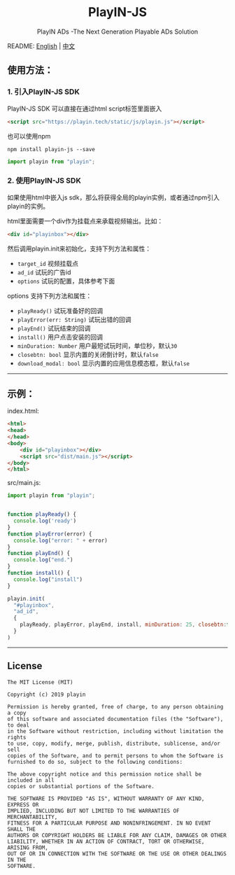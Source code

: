 <h1 align='center'>PlayIN-JS</h1>

<p align="center">PlayIN ADs -The Next Generation Playable ADs Solution</p>

README: [English](https://github.com/playinads/playin-js) | [中文](https://github.com/playinads/playin-js/blob/master/README_中文.md)


## 使用方法：


### 1. 引入PlayIN-JS SDK

PlayIN-JS SDK 可以直接在通过html script标签里面嵌入

```html
<script src="https://playin.tech/static/js/playin.js"></script>
```

也可以使用npm

```
npm install playin-js --save
```

```javascript
import playin from "playin";
```

### 2. 使用PlayIN-JS SDK

如果使用html中嵌入js sdk，那么将获得全局的playin实例，或者通过npm引入playin的实例。

html里面需要一个div作为挂载点来承载视频输出。比如：

```html
<div id="playinbox"></div>
```

然后调用playin.init来初始化，支持下列方法和属性：

- `target_id` 视频挂载点
- `ad_id` 试玩的广告id
- `options` 试玩的配置，具体参考下面


options 支持下列方法和属性：

- `playReady()` 试玩准备好的回调
- `playError(err: String)` 试玩出错的回调
- `playEnd()` 试玩结束的回调
- `install()` 用户点击安装的回调
- `minDuration: Number` 用户最短试玩时间，单位秒，默认`30`
- `closebtn: bool` 显示内置的关闭倒计时，默认`false`
- `download_modal: bool` 显示内置的应用信息模态框，默认`false`

---

## 示例：

index.html:

```html
<html>
<head>
</head>
<body>
    <div id="playinbox"></div>
    <script src="dist/main.js"></script>
</body>
</html>
```

src/main.js:

```javascript
import playin from "playin";


function playReady() {
  console.log('ready')
}
function playError(error) {
  console.log("error: " + error)
}
function playEnd() {
  console.log("end.")
}
function install() {
  console.log("install")
}

playin.init(
  "#playinbox", 
  "ad_id", 
  {
    playReady, playError, playEnd, install, minDuration: 25, closebtn:false, download_modal: false
  }
)
```

---

## License

```
The MIT License (MIT)

Copyright (c) 2019 playin

Permission is hereby granted, free of charge, to any person obtaining a copy
of this software and associated documentation files (the "Software"), to deal
in the Software without restriction, including without limitation the rights
to use, copy, modify, merge, publish, distribute, sublicense, and/or sell
copies of the Software, and to permit persons to whom the Software is
furnished to do so, subject to the following conditions:

The above copyright notice and this permission notice shall be included in all
copies or substantial portions of the Software.

THE SOFTWARE IS PROVIDED "AS IS", WITHOUT WARRANTY OF ANY KIND, EXPRESS OR
IMPLIED, INCLUDING BUT NOT LIMITED TO THE WARRANTIES OF MERCHANTABILITY,
FITNESS FOR A PARTICULAR PURPOSE AND NONINFRINGEMENT. IN NO EVENT SHALL THE
AUTHORS OR COPYRIGHT HOLDERS BE LIABLE FOR ANY CLAIM, DAMAGES OR OTHER
LIABILITY, WHETHER IN AN ACTION OF CONTRACT, TORT OR OTHERWISE, ARISING FROM,
OUT OF OR IN CONNECTION WITH THE SOFTWARE OR THE USE OR OTHER DEALINGS IN THE
SOFTWARE.
```